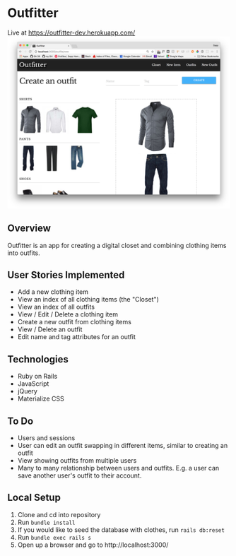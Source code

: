 # Outfitter #

Live at <a>https://outfitter-dev.herokuapp.com/</a>
![Create Outfit Screenshot](https://github.com/sonoilconte/outfitter/blob/master/app/assets/images/gh_readme_ss.png?raw=true)

## Overview ##
Outfitter is an app for creating a digital closet and combining clothing items into outfits.

## User Stories Implemented ##

  * Add a new clothing item
  * View an index of all clothing items (the "Closet")
  * View an index of all outfits
  * View / Edit / Delete a clothing item
  * Create a new outfit from clothing items
  * View / Delete an outfit
  * Edit name and tag attributes for an outfit

## Technologies ##
  * Ruby on Rails
  * JavaScript
  * jQuery
  * Materialize CSS

## To Do ##
  * Users and sessions
  * User can edit an outfit swapping in different items, similar to creating an outfit
  * View showing outfits from multiple users
  * Many to many relationship between users and outfits. E.g. a user can save another user's outfit to their account.

## Local Setup ##
  1. Clone and cd into repository
  2. Run `bundle install`
  3. If you would like to seed the database with clothes, run `rails db:reset`
  3. Run `bundle exec rails s`
  4. Open up a browser and go to http://localhost:3000/
